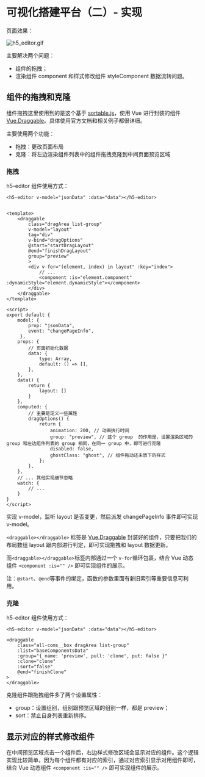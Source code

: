 # 可视化搭建平台（二）- 实现

页面效果：

![h5_editor.gif](https://i.loli.net/2021/03/28/eZxB8cI6DSN25ly.gif)

主要解决两个问题：

- 组件的拖拽；
- 渲染组件 component 和样式修改组件 styleComponent 数据流转问题。

## 组件的拖拽和克隆

组件拖拽这里使用到的是这个基于 [sortable.js](https://github.com/SortableJS/Sortable)，使用 Vue 进行封装的组件 [Vue.Draggable](https://github.com/SortableJS/Vue.Draggable)。具体使用官方文档和相关例子都很详细。

主要使用两个功能：

- 拖拽：更改页面布局
- 克隆：将左边渲染组件列表中的组件拖拽克隆到中间页面预览区域

### 拖拽

h5-editor 组件使用方式：

```vue
<h5-editor v-model="jsonData" :data="data"></h5-editor>
```

```vue

<template>
    <draggable
        class="dragArea list-group"
        v-model="layout"
        tag="div"
        v-bind="dragOptions"
        @start="startDragLayout"
        @end="finishDragLayout"
        group="preview"
        >
        <div v-for="(element, index) in layout" :key="index">
    		// ...
            <component :is="element.component" :dynamicStyle="element.dynamicStyle"></component>
    	</div>   
    </draggable>
</template>

<script>
export default {
    model: {
        prop: "jsonData",
        event: "changePageInfo",
     },
    props: {
        // 页面初始化数据
        data: {
            type: Array,
            default: () => [],
        },
    },
	data() {
        return {
            layout: []   
        }
    },
    computed: {
        // 主要是定义一些属性
        dragOptions() {
            return {
                animation: 200, // 动画执行时间
                group: "preview", // 这个 group  的作用是，设置渲染区域的 group 和左边组件列表的 group 相同，在同一 group 中，即可进行克隆
                disabled: false,
                ghostClass: "ghost", // 组件拖动还未放下的样式
            };
        },
    },
    // ... 其他实现细节忽略
    watch: {
        // ...
    }
}
</script>

```

实现 v-model，监听 layout 是否变更，然后派发 changePageInfo 事件即可实现 v-model。

`<draggable></draggable>` 标签是 [Vue.Draggable](https://github.com/SortableJS/Vue.Draggable) 封装好的组件，只要把我们的布局数组 layout 跟内部进行判定，即可实现拖拽和 layout 数据更新。

而`<draggable></draggable>`标签内部通过一个 `v-for`循环包裹，结合 Vue 动态组件 `<component :is="" />` 即可实现组件的展示。 

注：`@start`、`@end`等事件的绑定，函数的参数里面有新旧索引等重要信息可利用。

### 克隆

h5-editor 组件使用方式：

```vue
<h5-editor v-model="jsonData" :data="data"></h5-editor>
```

```vue
<draggable
    class="all-coms__box dragArea list-group"
    :list="baseComponentsData"
    :group="{ name: 'preview', pull: 'clone', put: false }"
    :clone="clone"
    :sort="false"
    @end="finishClone"
>
</draggable>
```

克隆组件跟拖拽组件多了两个设置属性：

- group：设置组别，组别跟预览区域的组别一样，都是 preview；
- sort：禁止自身列表重新排序。

## 显示对应的样式修改组件

在中间预览区域点击一个组件后，右边样式修改区域会显示对应的组件。这个逻辑实现比较简单，因为每个组件都有对应的索引，通过对应索引显示对用组件即可，结合 Vue 动态组件 `<component :is="" />` 即可实现组件的展示。 